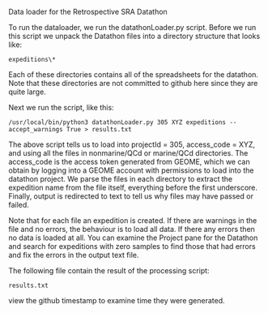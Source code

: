 Data loader for the Retrospective SRA Datathon

To run the dataloader, we run the datathonLoader.py script.  Before we run this script we unpack the Datathon files into a directory structure that looks like:
```
expeditions\*
```
Each of these directories contains all of the spreadsheets for the datathon. Note that these directories are not committed to github here since they are quite large.


Next we run the script, like this:

```
/usr/local/bin/python3 datathonLoader.py 305 XYZ expeditions --accept_warnings True > results.txt
```
The above script tells us to load into projectId = 305, access_code = XYZ, and using all the files in nonmarine/QCd or marine/QCd directories.  The access_code is the access token generated from GEOME, which we can obtain by logging into a GEOME account with permissions to load into the datathon project. We parse the files in each directory to extract the expedition name from the file itself, everything before the first underscore. Finally, output is redirected to text to tell us why files may have passed or failed.

Note that for each file an expedition is created.  If there are warnings in the file and no errors, the  behaviour is to load all data.  If there any errors then no data is loaded at all.  You can examine the Project pane for the Datathon and search for expeditions with zero samples to find those that had errors and fix the errors in the output text file. 

The following file contain the result of the processing script:
```
results.txt
```
view the github timestamp to examine time they were generated.

